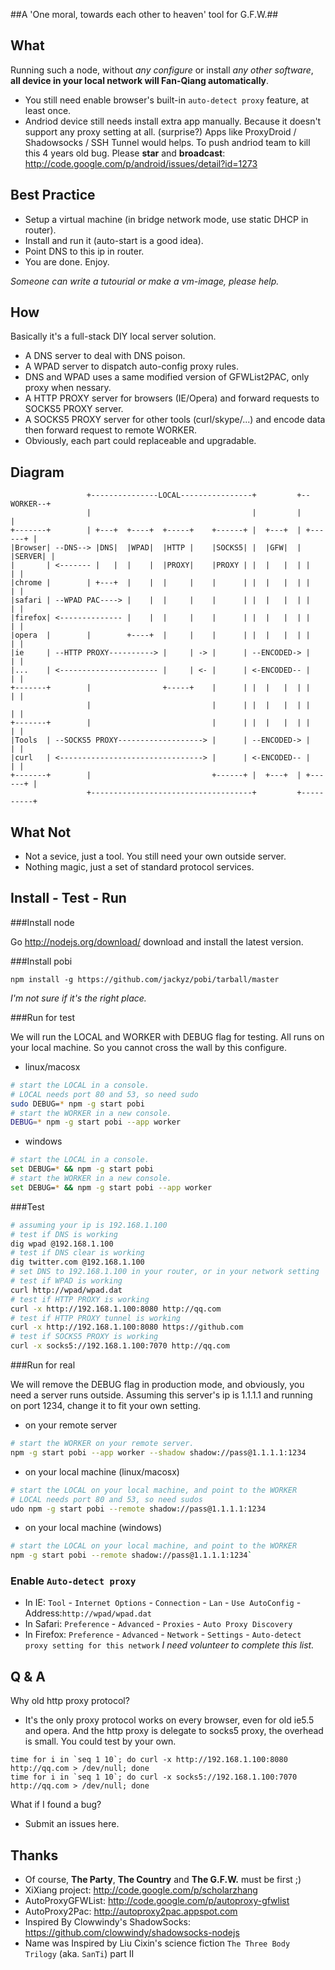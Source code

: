 ##A 'One moral, towards each other to heaven' tool for G.F.W.##

What
----
Running such a node, without *any configure* or install *any other software*, **all device in your local network will Fan-Qiang automatically**.

* You still need enable browser's built-in `auto-detect proxy` feature, at least once.
* Andriod device still needs install extra app manually. Because it doesn't support any proxy setting at all. (surprise?) Apps like ProxyDroid / Shadowsocks / SSH Tunnel would helps. To push andriod team to kill this 4 years old bug. Please **star** and **broadcast**: http://code.google.com/p/android/issues/detail?id=1273

Best Practice
-------------
* Setup a virtual machine (in bridge network mode, use static DHCP in router).
* Install and run it (auto-start is a good idea).
* Point DNS to this ip in router.
* You are done. Enjoy.

_Someone can write a tutourial or make a vm-image, please help._

How
---
Basically it's a full-stack DIY local server solution.
* A DNS server to deal with DNS poison.
* A WPAD server to dispatch auto-config proxy rules.
* DNS and WPAD uses a same modified version of GFWList2PAC, only proxy when nessary.
* A HTTP PROXY server for browsers (IE/Opera) and forward requests to SOCKS5 PROXY server.
* A SOCKS5 PROXY server for other tools (curl/skype/...) and encode data then forward request to remote WORKER.
* Obviously, each part could replaceable and upgradable.

Diagram
-------
```
                 +---------------LOCAL----------------+         +--WORKER--+
                 |                                    |         |          |
+-------+        | +---+  +----+  +-----+    +------+ |  +---+  | +------+ |
|Browser| --DNS--> |DNS|  |WPAD|  |HTTP |    |SOCKS5| |  |GFW|  | |SERVER| |
|       | <------- |   |  |    |  |PROXY|    |PROXY | |  |   |  | |      | |
|chrome |        | +---+  |    |  |     |    |      | |  |   |  | |      | |
|safari | --WPAD PAC----> |    |  |     |    |      | |  |   |  | |      | |
|firefox| <-------------- |    |  |     |    |      | |  |   |  | |      | |
|opera  |        |        +----+  |     |    |      | |  |   |  | |      | |
|ie     | --HTTP PROXY----------> |     | -> |      | --ENCODED-> |      | |
|...    | <---------------------- |     | <- |      | <-ENCODED-- |      | |
+-------+        |                +-----+    |      | |  |   |  | |      | |
                 |                           |      | |  |   |  | |      | |
+-------+        |                           |      | |  |   |  | |      | |
|Tools  | --SOCKS5 PROXY-------------------> |      | --ENCODED-> |      | |
|curl   | <--------------------------------> |      | <-ENCODED-- |      | |
+-------+        |                           +------+ |  +---+  | +------+ |
                 +------------------------------------+         +----------+
```

What Not
--------
* Not a sevice, just a tool. You still need your own outside server.
* Nothing magic, just a set of standard protocol services.

Install - Test - Run
--------------------

###Install node

Go http://nodejs.org/download/ download and install the latest version.

###Install pobi

```
npm install -g https://github.com/jackyz/pobi/tarball/master
```
_I'm not sure if it's the right place._

###Run for test

We will run the LOCAL and WORKER with DEBUG flag for testing. All runs on your local machine. So you cannot cross the wall by this configure.

  * linux/macosx

```bash
# start the LOCAL in a console.
# LOCAL needs port 80 and 53, so need sudo
sudo DEBUG=* npm -g start pobi
# start the WORKER in a new console.
DEBUG=* npm -g start pobi --app worker
```

  * windows

```bash
# start the LOCAL in a console.
set DEBUG=* && npm -g start pobi
# start the WORKER in a new console.
set DEBUG=* && npm -g start pobi --app worker
```

###Test

```bash
# assuming your ip is 192.168.1.100
# test if DNS is working
dig wpad @192.168.1.100
# test if DNS clear is working
dig twitter.com @192.168.1.100
# set DNS to 192.168.1.100 in your router, or in your network setting
# test if WPAD is working
curl http://wpad/wpad.dat
# test if HTTP PROXY is working
curl -x http://192.168.1.100:8080 http://qq.com
# test if HTTP PROXY tunnel is working
curl -x http://192.168.1.100:8080 https://github.com
# test if SOCKS5 PROXY is working
curl -x socks5://192.168.1.100:7070 http://qq.com
```

###Run for real

We will remove the DEBUG flag in production mode, and obviously, you need a server runs outside. Assuming this server's ip is 1.1.1.1 and running on port 1234, change it to fit your own setting.

  * on your remote server

```bash
# start the WORKER on your remote server.
npm -g start pobi --app worker --shadow shadow://pass@1.1.1.1:1234
```

  * on your local machine (linux/macosx)

```bash
# start the LOCAL on your local machine, and point to the WORKER
# LOCAL needs port 80 and 53, so need sudos
udo npm -g start pobi --remote shadow://pass@1.1.1.1:1234
```

  * on your local machine (windows)

```bash
# start the LOCAL on your local machine, and point to the WORKER
npm -g start pobi --remote shadow://pass@1.1.1.1:1234`
```

### Enable `Auto-detect proxy`

* In IE: `Tool` - `Internet Options` - `Connection` - `Lan` - `Use AutoConfig` - Address:`http://wpad/wpad.dat`
* In Safari: `Preference` - `Advanced` - `Proxies` - `Auto Proxy Discovery`
* In Firefox: `Preference` - `Advanced` - `Network` - `Settings` - `Auto-detect proxy setting for this network`
_I need volunteer to complete this list._

Q & A
-----

Why old http proxy protocol?

* It's the only proxy protocol works on every browser, even for old ie5.5 and opera. And the http proxy is delegate to socks5 proxy, the overhead is small. You could test by your own.

```
time for i in `seq 1 10`; do curl -x http://192.168.1.100:8080 http://qq.com > /dev/null; done
time for i in `seq 1 10`; do curl -x socks5://192.168.1.100:7070 http://qq.com > /dev/null; done
```

What if I found a bug?

* Submit an issues here.

Thanks
------

* Of course, __The Party__, __The Country__ and __The G.F.W.__ must be first ;)
* XiXiang project: http://code.google.com/p/scholarzhang
* AutoProxyGFWList: http://code.google.com/p/autoproxy-gfwlist
* AutoProxy2Pac: http://autoproxy2pac.appspot.com
* Inspired By Clowwindy's ShadowSocks: https://github.com/clowwindy/shadowsocks-nodejs
* Name was Inspired by Liu Cixin's science fiction `The Three Body Trilogy` (aka. `SanTi`) part II
